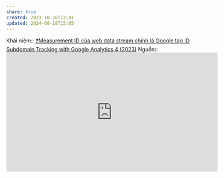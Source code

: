 ```yaml
---
share: true
created: 2023-10-26T13:41
updated: 2024-08-18T15:05
---
```

Khái niệm:: 
[❓Measurement ID của web data stream chính là Google tag ID](../../G%E1%BA%AFn%20tag/%E2%9D%93Measurement%20ID%20c%E1%BB%A7a%20web%20data%20stream%20ch%C3%ADnh%20l%C3%A0%20Google%20tag%20ID.md)
[Subdomain Tracking with Google Analytics 4 (2023)](https://www.analyticsmania.com/post/subdomain-tracking-with-google-analytics-and-google-tag-manager/)
Nguồn:: <iframe width="560" height="315" src="https://www.youtube.com/embed/7laoCJcnqGk?si=16qA6p_DT_O7OtVT" title="YouTube video player" frameborder="0" allow="accelerometer; autoplay; clipboard-write; encrypted-media; gyroscope; picture-in-picture; web-share" referrerpolicy="strict-origin-when-cross-origin" allowfullscreen></iframe>